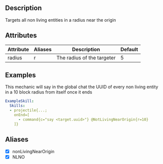 ## Description
Targets all non living entities in a radius near the origin


## Attributes
| Attribute | Aliases   | Description                                                          | Default |
|-----------|-----------|----------------------------------------------------------------------|---------|
| radius    | r         | The radius of the targeter                                           | 5       |


## Examples
This mechanic will say in the global chat the UUID of every non living entity in a 10 block radius from itself once it ends
```yaml
ExampleSkill:
  Skills:
  - projectile{...;
    onEnd=[
      - command{c="say <target.uuid>"} @NotLivingNearOrigin{r=10}
    ]}
```

## Aliases
- [x] nonLivingNearOrigin
- [x] NLNO